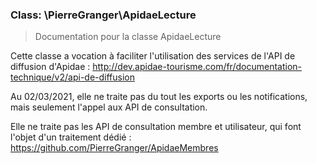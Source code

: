 

### Class: \PierreGranger\ApidaeLecture

> Documentation pour la classe ApidaeLecture

Cette classe a vocation à faciliter l'utilisation des services de l'API de diffusion d'Apidae :
http://dev.apidae-tourisme.com/fr/documentation-technique/v2/api-de-diffusion

Au 02/03/2021, elle ne traite pas du tout les exports ou les notifications, mais seulement l'appel aux API de consultation.

Elle ne traite pas les API de consultation membre et utilisateur, qui font l'objet d'un traitement dédié : https://github.com/PierreGranger/ApidaeMembres
